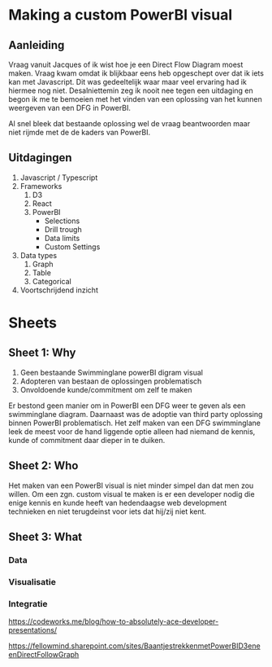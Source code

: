 # Making a custom PowerBI visual

## Aanleiding
Vraag vanuit Jacques of ik wist hoe je een Direct Flow Diagram moest maken. Vraag kwam omdat ik blijkbaar eens heb opgeschept over dat ik iets kan met Javascript. Dit was gedeeltelijk waar maar veel ervaring had ik hiermee nog niet. Desalniettemin zeg ik nooit nee tegen een uitdaging en begon ik me te bemoeien met het vinden van een oplossing van het kunnen weergeven van een DFG in PowerBI.

Al snel bleek dat bestaande oplossing wel de vraag beantwoorden maar niet rijmde met de de kaders van PowerBI. 

## Uitdagingen
1. Javascript / Typescript
2. Frameworks
   1. D3
   2. React
   3. PowerBI
      - Selections
      - Drill trough
      - Data limits
      - Custom Settings
3. Data types
   1. Graph
   2. Table
   3. Categorical
4. Voortschrijdend inzicht

# Sheets

## Sheet 1: Why
1. Geen bestaande Swimminglane powerBI digram visual
2. Adopteren van bestaan de oplossingen problematisch
3. Onvoldoende kunde/commitment om zelf te maken

Er bestond geen manier om in PowerBI een DFG weer te geven als een swimminglane diagram. Daarnaast was de adoptie van third party oplossing binnen PowerBI problematisch. Het zelf maken van een DFG swimminglane leek de meest voor de hand liggende optie alleen had niemand de kennis, kunde of commitment daar dieper in te duiken.


## Sheet 2: Who

Het maken van een PowerBI visual is niet minder simpel dan dat men zou willen. Om een zgn. custom visual te maken is er een developer nodig die enige kennis en kunde heeft van hedendaagse web development technieken en niet terugdeinst voor iets dat hij/zij niet kent.

## Sheet 3: What

### Data

### Visualisatie

### Integratie


https://codeworks.me/blog/how-to-absolutely-ace-developer-presentations/


https://fellowmind.sharepoint.com/sites/BaantjestrekkenmetPowerBID3eneenDirectFollowGraph





